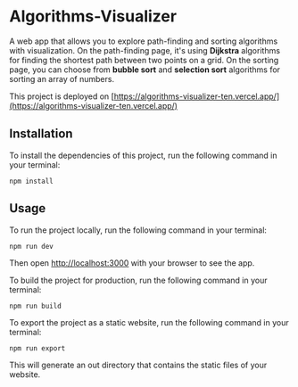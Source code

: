 # Algorithms-Visualizer
A web app that allows you to explore path-finding and sorting algorithms with visualization. On the path-finding page, it's using **Dijkstra** algorithms for finding the shortest path between two points on a grid. On the sorting page, you can choose from **bubble sort** and **selection sort** algorithms for sorting an array of numbers.

This project is deployed on [https://algorithms-visualizer-ten.vercel.app/](https://algorithms-visualizer-ten.vercel.app/)

## Installation
To install the dependencies of this project, run the following command in your terminal:
```
npm install
```

## Usage
To run the project locally, run the following command in your terminal:
```
npm run dev
```
Then open [http://localhost:3000](http://localhost:3000) with your browser to see the app.

To build the project for production, run the following command in your terminal:
```
npm run build
```

To export the project as a static website, run the following command in your terminal:
```
npm run export
```
This will generate an out directory that contains the static files of your website.
